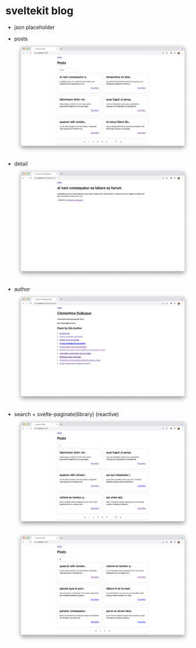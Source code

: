# sveltekit blog

- json placeholder

- posts
  ![post](/static/post.png)
- detail
  ![detail](/static/detail.png)
- author
  ![author](/static/author.png)
- search + svelte-paginate(library) (reactive)
  ![search](/static/search.png)
  ![search1](/static/search1.png)
